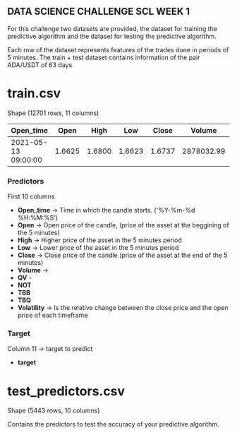 ## DATA SCIENCE CHALLENGE SCL WEEK 1 

For this challenge two datasets are provided, the dataset for training the predictive algorithm and the dataset for testing the predictive algorithm.

Each row of the dataset represents features of the trades done in periods of 5 minutes. The train + test dataset contains information of the pair ADA/USDT of 63 days.

# train.csv
Shape (12701 rows, 11 columns)

| Open_time           | Open   | High   | Low    | Close  | Volume     | QV           | NOT  | TBB        | TBQ          | Volatility | target |
|---------------------|--------|--------|--------|--------|------------|--------------|------|------------|--------------|------------|--------|
| 2021-05-13 09:00:00 | 1.6625 | 1.6800 | 1.6623 | 1.6737 | 2878032.99 | 4.821304e+06 | 5125 | 1702161.28 | 2.851617e+06 | 0.673684   | 0      |

### Predictors
First 10 columns

* **Open_time** -> Time in which the candle starts. ('%Y-%m-%d %H:%M:%S')
* **Open** -> Open price of the candle, (price of the asset at the beggining of the 5 minutes)
* **High** -> Higher price of the asset in the 5 minutes period
* **Low** -> Lower price of the asset in the 5 minutes period
* **Close** -> Close price of the candle (price of the asset at the end of the 5 minutes)
* **Volume** -> 
* **QV** -
* **NOT**
* **TBB**
* **TBQ**
* **Volatility** -> Is the relative change between the close price and the open price of each timeframe


### Target
Column 11 -> target to predict 


* **target**



# test_predictors.csv
Shape (5443 rows, 10 columns)

Contains the predictors to test the accuracy of your predictive algorithm.
